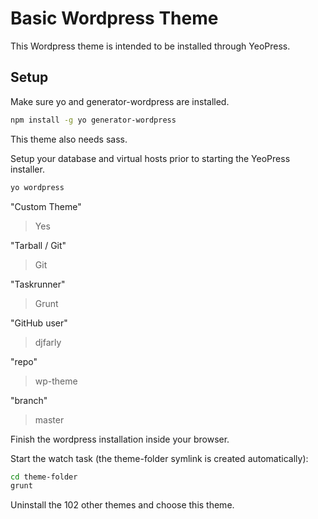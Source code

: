 # Basic Wordpress Theme

This Wordpress theme is intended to be installed through YeoPress.

## Setup

Make sure yo and generator-wordpress are installed.

```bash
npm install -g yo generator-wordpress
```

This theme also needs sass.

Setup your database and virtual hosts prior to starting the YeoPress installer.

```bash
yo wordpress
```

"Custom Theme"
> Yes

"Tarball / Git"
> Git

"Taskrunner"
> Grunt

"GitHub user"
> djfarly

"repo"
> wp-theme

"branch"
> master

Finish the wordpress installation inside your browser.

Start the watch task (the theme-folder symlink is created automatically):

```bash
cd theme-folder
grunt
```

Uninstall the 102 other themes and choose this theme.
